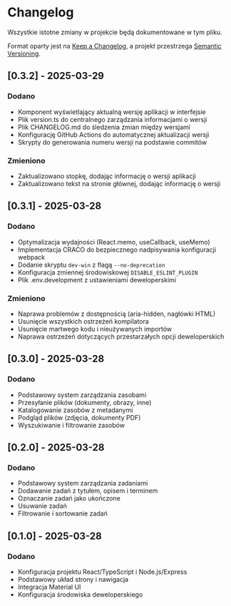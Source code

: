 # Changelog

Wszystkie istotne zmiany w projekcie będą dokumentowane w tym pliku.

Format oparty jest na [Keep a Changelog](https://keepachangelog.com/en/1.0.0/),
a projekt przestrzega [Semantic Versioning](https://semver.org/spec/v2.0.0.html).

## [0.3.2] - 2025-03-29

### Dodano

- Komponent wyświetlający aktualną wersję aplikacji w interfejsie
- Plik version.ts do centralnego zarządzania informacjami o wersji
- Plik CHANGELOG.md do śledzenia zmian między wersjami
- Konfigurację GitHub Actions do automatycznej aktualizacji wersji
- Skrypty do generowania numeru wersji na podstawie commitów

### Zmieniono

- Zaktualizowano stopkę, dodając informację o wersji aplikacji
- Zaktualizowano tekst na stronie głównej, dodając informację o wersji

## [0.3.1] - 2025-03-28

### Dodano

- Optymalizacja wydajności (React.memo, useCallback, useMemo)
- Implementacja CRACO do bezpiecznego nadpisywania konfiguracji webpack
- Dodanie skryptu `dev-win` z flagą `--no-deprecation`
- Konfiguracja zmiennej środowiskowej `DISABLE_ESLINT_PLUGIN`
- Plik .env.development z ustawieniami deweloperskimi

### Zmieniono

- Naprawa problemów z dostępnością (aria-hidden, nagłówki HTML)
- Usunięcie wszystkich ostrzeżeń kompilatora
- Usunięcie martwego kodu i nieużywanych importów
- Naprawa ostrzeżeń dotyczących przestarzałych opcji deweloperskich

## [0.3.0] - 2025-03-28

### Dodano

- Podstawowy system zarządzania zasobami
- Przesyłanie plików (dokumenty, obrazy, inne)
- Katalogowanie zasobów z metadanymi
- Podgląd plików (zdjęcia, dokumenty PDF)
- Wyszukiwanie i filtrowanie zasobów

## [0.2.0] - 2025-03-28

### Dodano

- Podstawowy system zarządzania zadaniami
- Dodawanie zadań z tytułem, opisem i terminem
- Oznaczanie zadań jako ukończone
- Usuwanie zadań
- Filtrowanie i sortowanie zadań

## [0.1.0] - 2025-03-28

### Dodano

- Konfiguracja projektu React/TypeScript i Node.js/Express
- Podstawowy układ strony i nawigacja
- Integracja Material UI
- Konfiguracja środowiska deweloperskiego

